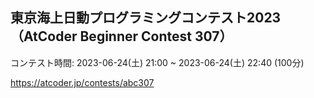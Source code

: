 ## 東京海上日動プログラミングコンテスト2023（AtCoder Beginner Contest 307）
コンテスト時間: 2023-06-24(土) 21:00 ~ 2023-06-24(土) 22:40 (100分)

https://atcoder.jp/contests/abc307

